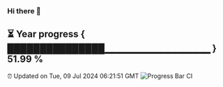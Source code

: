 ### Hi there 👋
⏳ Year progress { ███████████████▁▁▁▁▁▁▁▁▁▁▁▁▁▁▁ } 51.99 %
---
⏰ Updated on Tue, 09 Jul 2024 06:21:51 GMT
![Progress Bar CI](https://github.com/liununu/liununu/workflows/Progress%20Bar%20CI/badge.svg)

